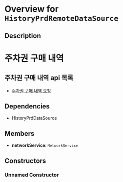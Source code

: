 # Overview for `HistoryPrdRemoteDataSource`

## Description

# 주차권 구매 내역
 ## 주차권 구매 내역 api 목록
 - [주차권 구매 내역 요청](./methods/getHistory.md)

## Dependencies

- HistoryPrdDataSource

## Members

- **networkService**: `NetworkService`
## Constructors

### Unnamed Constructor


